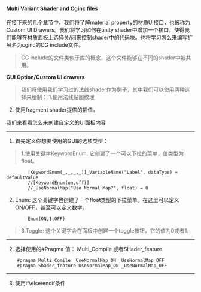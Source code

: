 #### Multi Variant Shader and Cginc files
在接下来的几个章节中，我们将了解material property的材质UI接口，也被称为Custom UI Drawers。我们将学习如何在unity shader中增加一个接口，使得我们能够在材质面板上选择关/闭来控制shader中的代码块。也将学习怎么来编写扩展名为cginc的CG include文件。
>CG include的文件类似于库的概念，这个文件能够在不同的shader中被共用。

**GUI Option/Custom UI drawers**
>我们将使用我们学习过的法线shader作为例子，其中我们可以使用两种选择来绘制： 
1.使用法线贴图纹理
2. 使用fragment shader提供的插值。

我们来看看怎么来创建自定义的UI面板内容 
***
1. 首先定义你想要使用的GUI的选项类型：
>1.使用关键字KeywordEnum:  它创建了一个可以下拉的菜单，值类型为float。
```
        [KeywordEnum(_,_,_,_)]_VariableName("Label", dataType) = defaultValue
        //[KeywordEnum(on,off)]
        //_UseNormalMap("Use Normal Map?", float) = 0
``` 
2. Enum: 这个关键字也创建了一个float类型的下拉菜单。在这里可以定义ON/OFF，甚至可以定义数字。
```
        Enum(ON,1,OFF)
```
>3.Toggle: 这个关键字会在面板中创建一个toggle按钮，它的值为0或者1.

---
2. 选择使用的#Pragma 值： Multi_Compile 或者SHader_feature 
```
    #pragma Multi_Comile _UseNormalMap_ON _UseNormalMap_OFF
    #pragma Shader_feature UseNormalMap_ON _UseNormalMap_OFF
```
 
 ---
 3. 使用if\else\endif条件
